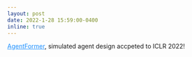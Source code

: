 ```yaml
---
layout: post
date: 2022-1-28 15:59:00-0400
inline: true
---
```


<a href="https://arxiv.org/abs/2110.03659" style="color: DodgerBlue">AgentFormer</a>, simulated agent design  accpeted to ICLR 2022!
